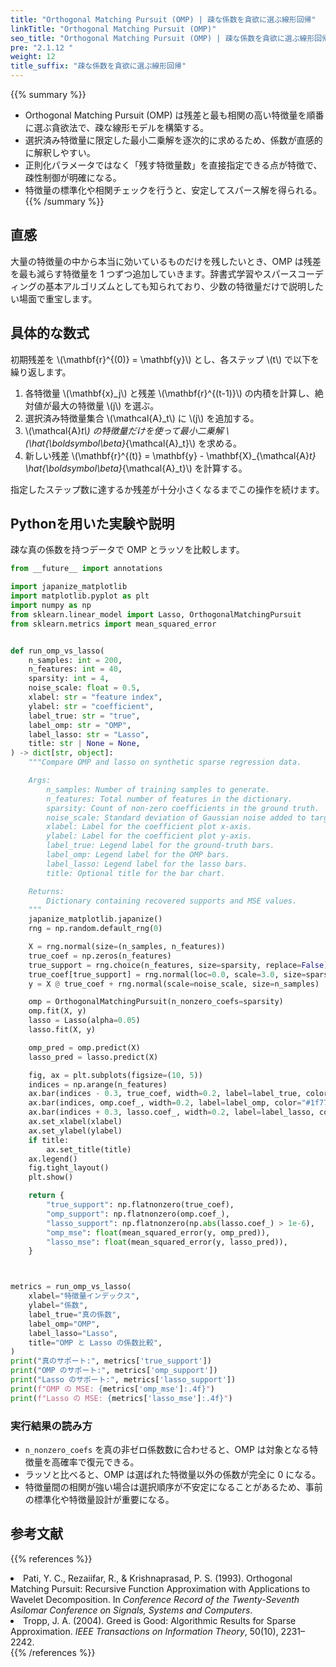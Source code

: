 ```yaml
---
title: "Orthogonal Matching Pursuit (OMP) | 疎な係数を貪欲に選ぶ線形回帰"
linkTitle: "Orthogonal Matching Pursuit (OMP)"
seo_title: "Orthogonal Matching Pursuit (OMP) | 疎な係数を貪欲に選ぶ線形回帰"
pre: "2.1.12 "
weight: 12
title_suffix: "疎な係数を貪欲に選ぶ線形回帰"
---
```


{{% summary %}}
- Orthogonal Matching Pursuit (OMP) は残差と最も相関の高い特徴量を順番に選ぶ貪欲法で、疎な線形モデルを構築する。
- 選択済み特徴量に限定した最小二乗解を逐次的に求めるため、係数が直感的に解釈しやすい。
- 正則化パラメータではなく「残す特徴量数」を直接指定できる点が特徴で、疎性制御が明確になる。
- 特徴量の標準化や相関チェックを行うと、安定してスパース解を得られる。
{{% /summary %}}

## 直感
大量の特徴量の中から本当に効いているものだけを残したいとき、OMP は残差を最も減らす特徴量を 1 つずつ追加していきます。辞書式学習やスパースコーディングの基本アルゴリズムとしても知られており、少数の特徴量だけで説明したい場面で重宝します。

## 具体的な数式
初期残差を \\(\mathbf{r}^{(0)} = \mathbf{y}\\) とし、各ステップ \\(t\\) で以下を繰り返します。

1. 各特徴量 \\(\mathbf{x}_j\\) と残差 \\(\mathbf{r}^{(t-1)}\\) の内積を計算し、絶対値が最大の特徴量 \\(j\\) を選ぶ。
2. 選択済み特徴量集合 \\(\mathcal{A}_t\\) に \\(j\\) を追加する。
3. \\(\mathcal{A}_t\\) の特徴量だけを使って最小二乗解 \\(\hat{\boldsymbol\beta}_{\mathcal{A}_t}\\) を求める。
4. 新しい残差 \\(\mathbf{r}^{(t)} = \mathbf{y} - \mathbf{X}_{\mathcal{A}_t} \hat{\boldsymbol\beta}_{\mathcal{A}_t}\\) を計算する。

指定したステップ数に達するか残差が十分小さくなるまでこの操作を続けます。

## Pythonを用いた実験や説明
疎な真の係数を持つデータで OMP とラッソを比較します。

```python
from __future__ import annotations

import japanize_matplotlib
import matplotlib.pyplot as plt
import numpy as np
from sklearn.linear_model import Lasso, OrthogonalMatchingPursuit
from sklearn.metrics import mean_squared_error


def run_omp_vs_lasso(
    n_samples: int = 200,
    n_features: int = 40,
    sparsity: int = 4,
    noise_scale: float = 0.5,
    xlabel: str = "feature index",
    ylabel: str = "coefficient",
    label_true: str = "true",
    label_omp: str = "OMP",
    label_lasso: str = "Lasso",
    title: str | None = None,
) -> dict[str, object]:
    """Compare OMP and lasso on synthetic sparse regression data.

    Args:
        n_samples: Number of training samples to generate.
        n_features: Total number of features in the dictionary.
        sparsity: Count of non-zero coefficients in the ground truth.
        noise_scale: Standard deviation of Gaussian noise added to targets.
        xlabel: Label for the coefficient plot x-axis.
        ylabel: Label for the coefficient plot y-axis.
        label_true: Legend label for the ground-truth bars.
        label_omp: Legend label for the OMP bars.
        label_lasso: Legend label for the lasso bars.
        title: Optional title for the bar chart.

    Returns:
        Dictionary containing recovered supports and MSE values.
    """
    japanize_matplotlib.japanize()
    rng = np.random.default_rng(0)

    X = rng.normal(size=(n_samples, n_features))
    true_coef = np.zeros(n_features)
    true_support = rng.choice(n_features, size=sparsity, replace=False)
    true_coef[true_support] = rng.normal(loc=0.0, scale=3.0, size=sparsity)
    y = X @ true_coef + rng.normal(scale=noise_scale, size=n_samples)

    omp = OrthogonalMatchingPursuit(n_nonzero_coefs=sparsity)
    omp.fit(X, y)
    lasso = Lasso(alpha=0.05)
    lasso.fit(X, y)

    omp_pred = omp.predict(X)
    lasso_pred = lasso.predict(X)

    fig, ax = plt.subplots(figsize=(10, 5))
    indices = np.arange(n_features)
    ax.bar(indices - 0.3, true_coef, width=0.2, label=label_true, color="#2ca02c")
    ax.bar(indices, omp.coef_, width=0.2, label=label_omp, color="#1f77b4")
    ax.bar(indices + 0.3, lasso.coef_, width=0.2, label=label_lasso, color="#d62728")
    ax.set_xlabel(xlabel)
    ax.set_ylabel(ylabel)
    if title:
        ax.set_title(title)
    ax.legend()
    fig.tight_layout()
    plt.show()

    return {
        "true_support": np.flatnonzero(true_coef),
        "omp_support": np.flatnonzero(omp.coef_),
        "lasso_support": np.flatnonzero(np.abs(lasso.coef_) > 1e-6),
        "omp_mse": float(mean_squared_error(y, omp_pred)),
        "lasso_mse": float(mean_squared_error(y, lasso_pred)),
    }



metrics = run_omp_vs_lasso(
    xlabel="特徴量インデックス",
    ylabel="係数",
    label_true="真の係数",
    label_omp="OMP",
    label_lasso="Lasso",
    title="OMP と Lasso の係数比較",
)
print("真のサポート:", metrics['true_support'])
print("OMP のサポート:", metrics['omp_support'])
print("Lasso のサポート:", metrics['lasso_support'])
print(f"OMP の MSE: {metrics['omp_mse']:.4f}")
print(f"Lasso の MSE: {metrics['lasso_mse']:.4f}")

```

### 実行結果の読み方
- `n_nonzero_coefs` を真の非ゼロ係数数に合わせると、OMP は対象となる特徴量を高確率で復元できる。
- ラッソと比べると、OMP は選ばれた特徴量以外の係数が完全に 0 になる。
- 特徴量間の相関が強い場合は選択順序が不安定になることがあるため、事前の標準化や特徴量設計が重要になる。

## 参考文献
{{% references %}}
<li>Pati, Y. C., Rezaiifar, R., &amp; Krishnaprasad, P. S. (1993). Orthogonal Matching Pursuit: Recursive Function Approximation with Applications to Wavelet Decomposition. In <i>Conference Record of the Twenty-Seventh Asilomar Conference on Signals, Systems and Computers</i>.</li>
<li>Tropp, J. A. (2004). Greed is Good: Algorithmic Results for Sparse Approximation. <i>IEEE Transactions on Information Theory</i>, 50(10), 2231–2242.</li>
{{% /references %}}
